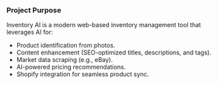 ### Project Purpose
Inventory AI is a modern web-based inventory management tool that leverages AI for:
- Product identification from photos.
- Content enhancement (SEO-optimized titles, descriptions, and tags).
- Market data scraping (e.g., eBay).
- AI-powered pricing recommendations.
- Shopify integration for seamless product sync.